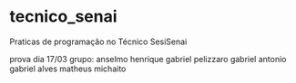 # tecnico_senai
Praticas de programação no Técnico SesiSenai


prova dia 17/03
grupo:
anselmo henrique
gabriel pelizzaro
gabriel antonio
gabriel alves
matheus michaito

